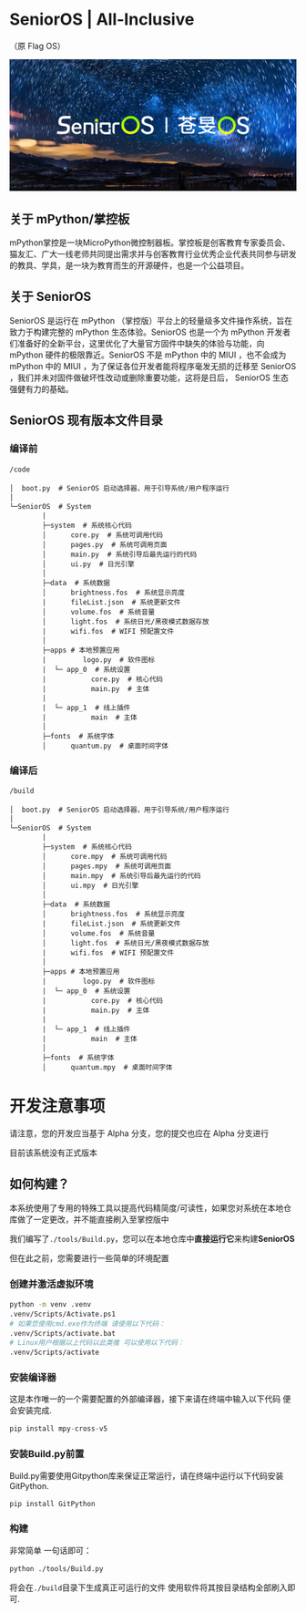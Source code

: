 # SeniorOS | All-Inclusive

（原 Flag OS）

![新春特别涂装](gitee_logo.jpg)

## 关于 mPython/掌控板

mPython掌控是一块MicroPython微控制器板。掌控板是创客教育专家委员会、猫友汇、广大一线老师共同提出需求并与创客教育行业优秀企业代表共同参与研发的教具、学具，是一块为教育而生的开源硬件，也是一个公益项目。

## 关于 SeniorOS

SeniorOS 是运行在 mPython （掌控版）平台上的轻量级多文件操作系统，旨在致力于构建完整的 mPython 生态体验。SeniorOS 也是一个为 mPython 开发者们准备好的全新平台，这里优化了大量官方固件中缺失的体验与功能，向 mPython 硬件的极限靠近。SeniorOS 不是 mPython 中的 MIUI ，也不会成为 mPython 中的 MIUI ，为了保证各位开发者能将程序毫发无损的迁移至 SeniorOS ，我们并未对固件做破坏性改动或删除重要功能，这将是日后， SeniorOS 生态强健有力的基础。

## SeniorOS 现有版本文件目录

### 编译前

```
/code

│  boot.py  # SeniorOS 启动选择器，用于引导系统/用户程序运行
│
└─SeniorOS  # System
        |
        ├─system  # 系统核心代码
        │      core.py  # 系统可调用代码
        │      pages.py  # 系统可调用页面
        │      main.py  # 系统引导后最先运行的代码
        │      ui.py  # 日光引擎
        │
        ├─data  # 系统数据
        │      brightness.fos  # 系统显示亮度
        |      fileList.json  # 系统更新文件
        │      volume.fos  # 系统音量
        │      light.fos  # 系统日光/黑夜模式数据存放
        |      wifi.fos  # WIFI 预配置文件
        │
        ├─apps # 本地预置应用
        |         logo.py  # 软件图标
        |  └─ app_0  # 系统设置
        |           core.py  # 核心代码
        |           main.py  # 主体
        |      
        |  └─ app_1  # 线上插件
        |           main  # 主体
        │
        ├─fonts  # 系统字体
        │      quantum.py  # 桌面时间字体
```

### 编译后

```
/build

│  boot.py  # SeniorOS 启动选择器，用于引导系统/用户程序运行
│
└─SeniorOS  # System
        |
        ├─system  # 系统核心代码
        │      core.mpy  # 系统可调用代码
        │      pages.mpy  # 系统可调用页面
        │      main.mpy  # 系统引导后最先运行的代码
        │      ui.mpy  # 日光引擎
        │
        ├─data  # 系统数据
        │      brightness.fos  # 系统显示亮度
        |      fileList.json  # 系统更新文件
        │      volume.fos  # 系统音量
        │      light.fos  # 系统日光/黑夜模式数据存放
        |      wifi.fos  # WIFI 预配置文件
        │
        ├─apps # 本地预置应用
        |         logo.py  # 软件图标
        |  └─ app_0  # 系统设置
        |           core.py  # 核心代码
        |           main.py  # 主体
        |      
        |  └─ app_1  # 线上插件
        |           main  # 主体
        │
        ├─fonts  # 系统字体
        │      quantum.mpy  # 桌面时间字体
```

# 开发注意事项

请注意，您的开发应当基于 Alpha 分支，您的提交也应在 Alpha 分支进行

目前该系统没有正式版本


## 如何构建？

本系统使用了专用的特殊工具以提高代码精简度/可读性，如果您对系统在本地仓库做了一定更改，并不能直接刷入至掌控版中

我们编写了`./tools/Build.py`，您可以在本地仓库中**直接运行它**来构建**SeniorOS**

但在此之前，您需要进行一些简单的环境配置

### 创建并激活虚拟环境
```bash
python -m venv .venv
.venv/Scripts/Activate.ps1
# 如果您使用cmd.exe作为终端 请使用以下代码：
.venv/Scripts/activate.bat
# Linux用户根据以上代码以此类推 可以使用以下代码：
.venv/Scripts/activate
```

### 安装编译器

这是本作唯一的一个需要配置的外部编译器，接下来请在终端中输入以下代码 便会安装完成.
```python
pip install mpy-cross-v5
```

### 安装Build.py前置

Build.py需要使用Gitpython库来保证正常运行，请在终端中运行以下代码安装GitPython.
```python
pip install GitPython
```

### 构建

非常简单 一句话即可：
```bash
python ./tools/Build.py
```

将会在`./build`目录下生成真正可运行的文件 使用软件将其按目录结构全部刷入即可.